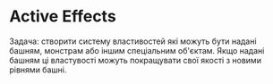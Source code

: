 # Active Effects 

Задача: створити систему властивостей які можуть бути надані башням, монстрам або іншим спеціальним об'єктам. Якщо надані башням ці властувості можуть покращувати свої якості з новими рівнями башні. 

